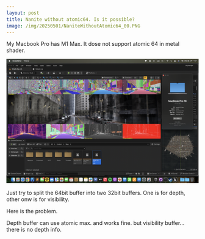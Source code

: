 ```yaml
---
layout: post
title: Nanite without atomic64. Is it possible?
image: /img/20250501/NaniteWithoutAtomic64_00.PNG
---
```


My Macbook Pro has M1 Max. It dose not support atomic 64 in metal shader.

![TestScene0](/img/20250501/NaniteWithoutAtomic64_00.png)

Just try to split the 64bit buffer into two 32bit buffers. One is for depth, other onw is for visibility.

Here is the problem.

Depth buffer can use atomic max. and works fine. but visibility buffer... there is no depth info.
